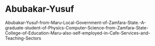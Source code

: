 # Abubakar-Yusuf
Abubakar-Yusuf-from-Maru-Local-Government-of-Zamfara-State.-A-graduate-student-of-Physics-Computer-Science-from-Zamfara-State-College-of-Education-Maru-also-self-employed-in-Cafe-Services-and-Teaching-Sectors
